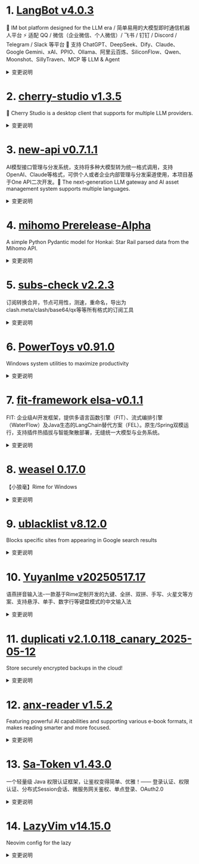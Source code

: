 
# 1. [LangBot v4.0.3](https://github.com/RockChinQ/LangBot/releases/tag/v4.0.3)  
🤩 IM bot platform designed for the LLM era / 简单易用的大模型即时通信机器人平台 ⚡️ 适配 QQ / 微信（企业微信、个人微信）/ 飞书 / 钉钉 / Discord / Telegram / Slack 等平台 🧩 支持 ChatGPT、DeepSeek、Dify、Claude、Google Gemini、xAI、PPIO、Ollama、阿里云百炼、SiliconFlow、Qwen、Moonshot、SillyTraven、MCP 等 LLM & Agent
<details>
<summary>变更说明</summary>

**Full Changelog**: 
  

</details>

# 2. [cherry-studio v1.3.5](https://github.com/CherryHQ/cherry-studio/releases/tag/v1.3.5)  
🍒 Cherry Studio is a desktop client that supports for multiple LLM providers.
<details>
<summary>变更说明</summary>

## What's Changed
* fix: mcp params error(issues/6050)  
* 禁止“自定义CSS”输入框的拼写检查  
* hotfix: openai websearch render and gemini think  
* Hotfix/thinking time render  
* fix: Update the state of the last message block as a fallback  
* Hotfix/gemini openrouter  


**Full Changelog**: 

## What's Changed
* refactor(TopicsTab): Use onContextMenu instead of onMouseEnter  
* Refactor/message block structure  
* feat: add painting aihubmix provider  
* feat: 添加 messageBlock、messageThunk 和 useMessageOperations 使用指南文档  
* refactor(MainTextBlock): enhance content processing by ignoring tooluse  
* fix: message do not use knowledge  
* refactor: 重构网络搜索模块，支持快捷菜单快速切换  
* perf: <tool_use> display  
* fix(GeminiProvider): relocate grounding metadata handling  
* fix: The Error display of the failed mcp call shows that the Error type cannot be displayed  
* feat: optimize extract logic  
* feat(messageThunk): integrate autoRenameTopic functionality to update topic names based on assistant responses  
* fix: determining thinking process using block status  
* fix: update webSearch type and results structure in upgrade logic  
* style: optimize mcp arg name display layout when tool or prompt descr…  
* Fix/message block structure  
* feat(WindowService): add main window monitor for renderer process events  
* fix: prevent overriding block status on aborting  
* feat: support streaming for model health check  
* Fix error   
* fix: refresh thinking state on streaming  
* fix(messageThunk): ensure usage is only estimated when not already present in response  
* fix: reset hasReasoningContent  
* feat(OpenAIProvider): support image edit  
* perf: improve inputbar button memorization  
* fix(mcp-tools): improve error message formatting and response handlin…  
* refactor: enhance image block rendering and styling  
* refactor: remove unused selection window  
* fix: 调整图片高度，修复gemini画图  
* refactor: Seperate MiniWindow loading from MainWindow  
* Feat/qwen3 support  
* feat: implement store synchronization across windows  
* perf(inputbar): improve long text paste  
* refactor: simplify custom CSS functionality by store sync  
* fix(Anthropic): add base64 file handling to IPC and file management  
* fix: resolve scrolling issue on files page   
* Remove redundant condition check in MCP service args handling  
* fix(i18n): add missing translation for Ru  
* fix(messageThunk): enhance reset message logic to include model for s…  
* feat(messageOperations): add editMessageBlocks functionality and upda…  
* fix(OpenAIProvider): enhance token budget calculation in OpenRouter  
* refactor(WindowService): improve context menu setup   
* fix the issue of webdav local backup file storage  
* refactor(WindowService, ThemeProvider): streamline title bar style and theme toggling logic  
* fix(models): normalize model IDs to lowercase for consistency  
* chore(dependencies): update electron-updater to version 6.6.4 and remove patches  
* chore(dependencies): update electron-builder to 26.0.15  
* fix: remove redundant local variables  
* feat: 支持自定义助手地址  
* Fix/image height  
* fix: conditionally show loading more spinner  
* feat: popup question editor support translation assistant  
* fix: infinite scroller layout  
* refactor: add Linux support for margin adjustments in MinappPopupConainer and McpSettingsNavbar  
* Fix: 'Web Search' and 'Clear Context' don't work  
* feat(OpenAI): new Responses API support  
* fix: openaiprovider timeout is not an integer  
* fix: include thinking_millsec in message block creation  
* fix: memorize assistant with model  
* feat(miniapps): add `Grok / X`  
* feat: emit event on message complete  
* fix: update thinkingbutton model checks   
* feat(WebSearchButton): add 'Disable Web Search' option  
* fix(StoreSyncService): set flag bug when register IPC handler  
* 优化消息块渲染性能，使用 useMemo 缓存图像块组；移除调试日志以清理代码  
* feat: support dashscope reranker  
* fix: chat message translate  
* feat: change citation list style  
* feat: optimize knowledge recognize  
* fix: knowledge base url error  
* refactor(middleware): add extractReasoningMiddleware for enhanced text processing  
* fix: failed to connect OAuth MCP server  
* fix: citation list loading  
* feat: Add OpenDAL based Remote Storage class  
* feat: add zoom factor setting and localization support  
* chore: remove unuseful doc  
* feat[MCP]: implement login shell environment retrieval  
* feat(MCP): update auto-install server name and add server registratio…  
* fix(theme): citation list dark theme  display & url repeatedly requesting  
* feat: enhance search functionality with optional HTTP options  
* Feat: change Gemini Safety Settings to OFF; upgrade  package  
* fix(MCP): Revise the server type judgment logic to ensure the correct…  
* Feat/claude websearch support  
* feat: Custom mini app  
* refactor(ModelList): improve model list style and grouping  
* feat(minapps): add n8n mini app with logo and URL.  
* fix: display image from mcp response  
* feat: tooluse result display style optimization  
* fix: remove useless border and border radius for code block  
* perf: virtual list for quick panel and SelectModelPopup  
* feat: add the "Export Agent" feature  
* fix: user message usage  
* feat: ParateraAI 添加支持  
* fix: SelectModelPopup sticky header  
* feat: support both function call and system prompt for MCP tools  
* fix: update input schema reference in MessageTools for accurate tool …  
* feat: add inspect option to context menu with localization support  
* feat(Qwen3): Add Qwen3 Model Thinking Mode Switch  
* feat: combine to general reranker  
* fix: SelectModelPopup scrolling behaviour  
* fix: qwen3 check  
* feat(webSearch): add Bocha web search provider integration  
* docs(README): add Architecture overview document  
* fix: update selectedTypes logic in ModelEditContent for better handling  
* feat: add prompt display control  
* style: remove small size prop from Switch component in AssistantModel…  
* feat: Agent Regular Phrases  
* feat: regularPhrases可以随Agent一起导出。  
* fix: jina embedding error  
* feat(i18n): 更新机器翻译多语言，使用Qwen3 236b进行机器翻译。  
* fix: check isComposing on keydown  
* fix: clean up code  
* revert: customtag tooltip delay  
* Revert "fix: update selectedTypes logic in ModelEditContent for better handling"  
* fix: conditionally aquire focus for inputbar  
* refactor(checkAPI): check api or model with stream enabled first  
* feat: add message translate copy & close  
* fix(Inputbar): do not reset selection on focus  
* feat: add motion library for animations and enhance Spinner and Messa…  
* fix: next release bugs  
* fix: ensure modelId is case-insensitive in findTokenLimit function  
* docs: Improve the README for better readability  
* fix: copilot annotation bug  
* chore(workflows): update workflows for new repo structure  
* fix: multi-window entry html  
* feat(i18n): add page zoom settings in English, Japanese, and Russian …  
* chore: remove bufferutil dependency from package.json and yarn.lock  
* fix: fix the formating error on qwen3  
* feat: minimize token usage when testing model  
* fix: move start_time_millsec initialization  
* feat(knowledge): adjust default top-n to 10  
* refactor: SelectModelPopup pinning  
* fix: add i18n  
* fix: ensure correct handling of custom mini app updates and removals  
* feat: add undo functionality to agent prompt generation  
* fix(ipc): enhance theme handling with title bar overlay updates and broadcast notifications  
* revert: openai compatible type  
* fix: timer stop  
* fix: OpenAIResponseProvider summaryForSearch impl model wrong  
* feature: Hide disabled options for web search  
* docs: Add Photo instructions to the branch strategy document  
* feat: Optimize the display method for the three modes  
* fix: animation on resolving SelectModelPopup  
* chore: use node-stream-zip to improve perfermanc and remove unused dependencies   
* refactor: improve model management UI, add animations to some buttons  
* fix(WebviewService): remove chrome version assignment  
* feat: add DevTools functionality and localization support  
* 添加智能体订阅功能  
* feat: add citation content copy button  
* fix: quickpanel auto-scroll behaviour  
* fix: improve citation deduplication logic for non-knowledge citations  
* fix: append topic prompt if exists  
* fix lint errors  
* fix: define line-clamp for compatibility  
* feat: 更长上下文  
* fix: use EXTENDED_CONTEXT_STEP for slider step value in settings  
* fix: timing measurement before sending request  
* fix: enhance image block handling in message processing  
* docs: 贡献者数据源  
* fix: inaccurate temperature param  
* feat: add support for allowing Escape key to exit fullscreen mode  
* fix: strange corner style in miniapp pop up  
* refactor: update ImageBlockGroup layout to use CSS grid for better re…  
* fix: update current topic id and support EmojiAvatar for ChatFlowHistory  
* fix: Update Server McpSettings  
* fix: update geminiapi check  
* fix: remove dimensions(except voyage)  
* fix: fix portable dir setup time  
* fix: remove undici dependency and clean up ProxyManager code  
* fix: error handling for uncaught exceptions and unhandle rejection in Main  
* fix: mcp params error(issues/6050)  
* 禁止“自定义CSS”输入框的拼写检查  
* hotfix: openai websearch render and gemini think  
* Hotfix/thinking time render  
* fix: Update the state of the last message block as a fallback  
* Hotfix/gemini openrouter  

## New Contributors
*  made their first contribution in 
*  made their first contribution in 
*  made their first contribution in 
*  made their first contribution in 
*  made their first contribution in 
*  made their first contribution in 
*  made their first contribution in 
*  made their first contribution in 
*  made their first contribution in 
*  made their first contribution in 
*  made their first contribution in 
*  made their first contribution in 
*  made their first contribution in 
*  made their first contribution in 
*  made their first contribution in 

**Full Changelog**:   

</details>

# 3. [new-api v0.7.1.1](https://github.com/QuantumNous/new-api/releases/tag/v0.7.1.1)  
AI模型接口管理与分发系统，支持将多种大模型转为统一格式调用，支持OpenAI、Claude等格式，可供个人或者企业内部管理与分发渠道使用，本项目基于One API二次开发。🍥 The next-generation LLM gateway and AI asset management system supports multiple languages.
<details>
<summary>变更说明</summary>

## What's Changed
* 添加DALL-E图像生成请求中的Background和Moderation字段  
* fix: ALI completions api path error  
* Coze 渠道  

## New Contributors
*  made their first contribution in 
*  made their first contribution in 

**Full Changelog**:   

</details>

# 4. [mihomo Prerelease-Alpha](https://github.com/MetaCubeX/mihomo/releases/tag/Prerelease-Alpha)  
A simple Python Pydantic model for Honkai: Star Rail parsed data from the Mihomo API.
<details>
<summary>变更说明</summary>

Release created at  Sun May 18 01:00:33 CST 2025
Synchronize Alpha branch code updates, keeping only the latest version
<br>



  

</details>

# 5. [subs-check v2.2.3](https://github.com/beck-8/subs-check/releases/tag/v2.2.3)  
订阅转换合并，节点可用性，测速，重命名，导出为clash.meta/clash/base64/qx等等所有格式的订阅工具
<details>
<summary>变更说明</summary>

## Changelog
* 132ca201cb758fa7a13e18148cd1eb00a3af3a86 Update README.md
* b361a512d0c3adb491ab8ecc3bc65cad50716e3b Update README.md
* 02fce6d16f7d295c927d1facf517f4d21d31a6da feat: 增加获取动态时间的订阅
* 76e9563b5ca79d4658d19ac387c6e00949b793b6 update mihomo

  

</details>

# 6. [PowerToys v0.91.0](https://github.com/microsoft/PowerToys/releases/tag/v0.91.0)  
Windows system utilities to maximize productivity
<details>
<summary>变更说明</summary>

<!-- items that need to be updated release to release -->
[github-next-release-work]: 
[github-current-release-work]: 
[ptUserX64]:  
[ptUserArm64]:  
[ptMachineX64]:  
[ptMachineArm64]: 

In the [v0.91 release cycle][github-current-release-work], we focused on new features, stability, and automation.

## Installer Hashes

|  Description   | Filename | sha256 hash |
|----------------|----------|-------------|
| Per user - x64       | [PowerToysUserSetup-0.91.0-x64.exe][ptUserX64] | 190DD702EDE2D3AC27A253DF8BC2416B1AF05E6594FF25CABEE844E6D3C8CCB0 |
| Per user - ARM64     | [PowerToysUserSetup-0.91.0-arm64.exe][ptUserArm64] | BE6C964C40147B5F7838E51A13837347756CC45E6AC5BC0DD11AF9AF605ABDCD |
| Machine wide - x64   | [PowerToysSetup-0.91.0-x64.exe][ptMachineX64] | 2308D896D9A66C56B98AC8B3CE9B7C945C7A2315551E36C118C7ECAC4A6D05C2 |
| Machine wide - ARM64 | [PowerToysSetup-0.91.0-arm64.exe][ptMachineArm64] | 28BD1FEFA22C52279C6B600E677B425B014D1F9190EA449D6C63FC2702092DA3 |

## Highlights

 - We focused on greatly improving Command Palette's performance and fixing a large amount of bugs. Some new features we've added are:
 - Added the ability for Command Palette to search any file using a fallback command.
 - Added the ability to make the Command Palette global hotkey a low-level keyboard hook.
 - Added open URL fallback command for the WebSearch extension, enabling users to directly open URLs in the browser from Command Palette.
 - You can now define custom formats in the Date and Time plugins of PT Run and Command Palette. Thanks !

### Advanced Paste

 - Fixed an issue where Advanced Paste failed to create the OCR engine for certain English language tags (e.g., en-CA) by initializing the OCR engine with the user profile language. Thanks !

### Color Picker

 - Fixed an issue where a resource leak caused hangs or crashes by properly disposing of the Graphics object. Thanks !
 - Fixed an issue where Color Picker exited on Backspace keypress by ensuring it only closes when focused and aligning Escape/Backspace behavior. Thanks !
 - Added support for Oklab and Oklch color formats in Color Picker. Thanks !

### Command Not Found

 - Updated the WinGet Command Not Found script to only enable the experimental features if they actually exist.

### Command Palette

 - Updated bug template to include Command Palette module.
 - Fixed an issue where the toast window was not scaled for DPI, causing layout issues under display scaling.
 - Fixed an issue where Up/Down keyboard navigation didn't move selection when caret was at position 0, and add continuous navigation like PT Run v1. Thanks !
 - Updated the Time and Date extension code to simplify it and improve clarity.
 - Fixed an issue where capitalization in the command causes failure when trying to go to the mouse pointer, resolved by adjusting the command to lowercase.
 - Added open URL fallback command for the WebSearch extension, enabling users to directly open URLs in the browser from Command Palette. Thanks !
 - Added setting to enable/disable system tray icon in CmdPal and align terminology with Windows 11. Thanks !
 - Fixed an alias update issue by removing the old alias when a new one is set.
 - Resolved GitHub casing conflict by migrating Exts and exts into a new ext directory, ensuring consistent structure across platforms and preventing path fragmentation.
 - Fix an issue where the 'Create New Extension' command generated empty file names.
 - Added the ability to make the global hotkey a low-level keyboard hook.
 - Added support for JUMBO thumbnails, enabling access to high-resolution icons.
 - Fixed crashes when CmdPal auto-hid itself while an MSAL dialog was opened, by preventing CmdPal from hiding if it's disabled.
 - Added support for immediately selecting search text when a page is loaded.
 - Fixed a bug where extension settings pages failed to reload on reopen by updating the settings form when extension settings are saved.
 - Fixed an issue where the Command Palette failed to launch from the runner.
 - Refactored and ported the PowerToys Run v1 calculator logic into Command Palette, added settings support, and improved fallback behavior.
 - Re-added support for list item keyboard shortcuts.
 - Enhanced accessibility in Command Palette by adding proper labels, refining animations, improving localization, and fixed a11y related issues.
 - Ported custom format support to the Time and Date plugin, reordered and cleaned up settings, improved error messaging, and fixed edge-case crashes for more robust and user-friendly behavior. Thanks !
 - Added fallback item for system command.
 - Fixed a bug in Windows System Command where the key prompt incorrectly displayed "Empty" for the "Open Recycle Bin" action. Thanks !
 - Fixed an issue where the 'more commands' list showed commands that shouldn't be visible. Thanks !
 - Fixed an issue where the details view in Command Palette displayed an oversized icon and misaligned text, aligning it with Windows Search behavior.
 - Fixed a bug where empty screen content and command bar commands were cut off when using long labels, ensuring proper layout and visibility.
 - Improved CmdPal’s WinGet integration by fixing version display for installed packages, enabling updates with icons, and migrating the preview winget API to a stable version.
 - Fixed a bug where commands for ContentPage didn't update until after exit, by ensuring context menus are fully initialized when they change.
 - Added fallback support to the TimeDate extension, enabling direct date/time queries without pre-selecting the command.
 - Added import of Common.Dotnet.AotCompatibility.props across multiple CmdPal project files to enhance AOT compilation support.
 - Fixed a crash in CmdPal settings caused by a null HotKey when settings.json is missing or lacks a defined hotkey. Thanks !
 - Added support for filterable, nested context menus in CmdPal, including a search box to maintain focus behavior.
 - Refactored CmdPal classes to improve JSON serialization and introduced new serialization contexts for better performance and maintainability.
 - Added support for ahead-of-time (AoT) compilation.
 - Added retry mechanism for CmdPal launch.
 - Removed some unused files from CmdPal.Common to simplify codebase and facilitate marking it as AoT-compatible.
 - Fixed a bug where a race condition in the update of SearchText caused the cursor in the input box to automatically jump to the end of the line, ensuring SearchText is only updated after it has actually been changed.
 - Added support for searching any file in fallback command.
 - Cleaned up AoT-related code to prevent duplicate operations during testing.
 - Reduced CmdPal load time by parallelizing extension startup and adding timeouts to prevent misbehaving extensions from blocking others.
 - Enhanced UI behavior by dismissing the details pane when the list gets emptied, avoiding inconsistent visual states.
 - Added support to unset the fallback command in CmdPal when no matching command is found, ensuring cleaner reload behavior.
 - Fixed a leak in the CmdPal extension template by addressing improper ComServer use.
 - Prevented CmdPal window from maximizing on title bar double-click to maintain intended window behavior. Thanks !
 - Fixed an issue where the Settings UI launched too small by making window dimensions DPI-aware and enforcing minimum width and height using WinUIEx.
 - Fixed white flash and one-time animation issues in CmdPal by cloaking the window instead of hiding it.
 - Fixed a bug where all extension settings were fetched on startup by lazy-loading extension settings, reducing initialization overhead.
 - Added support for protecting CmdPal from crashes on Adaptive Card parse failure.
 - Replaced shell:AppsFolder with URI activation in CmdPal to improve reliability.
 - Added ability to open CmdPal settings from PowerToys Settings.
 - Added ability for CmdPal to observe and dynamically update extension details by tracking property changes on the selected item.
 - Bumped the toolkit version used in the CmdPal extension template to 0.2.0.

### Image Resizer

 - Fixed an issue where deleting an Image Resizer preset removed the wrong preset.

### Keyboard Manager

 - Fixed an issue where a modifier key, when set without specifying left or right, would get stuck due to incorrect key handling, by tracking the pressed keys and sending the correct key accordingly. Thanks !

### PowerRename

 - Enhanced PowerRename's time formatting capabilities by adding 12-hour time format patterns with AM/PM support. Thanks !

### PowerToys Run

 - Added support for custom formats in the "Time and Date" plugin and improves error messages for invalid input formats. Thanks !
 - Fix two crashes: one for WFT on very early dates and another for calculating the week of the month on very late dates (e.g., 31.12.9999), and reorder UI settings. Thanks !
 - Fix an issue where capitalization in the command causes failure when trying to go to the mouse pointer, resolved by adjusting the command to lowercase.
 - Added version details to plugin error messages for 'Loading error' and 'Init error'. Thanks !
 - Enhanced result model by adding support for preventing usage-based ordering, giving plugin developers greater control over sorting behavior. Thanks  and !

### Quick Accent

 - Updated the letter mapping in GetDefaultLetterKeyEPO, replacing "ǔ" with "ŭ" for the VK_U key to accurately reflect Esperanto phonetics. Thanks !
 - Fixed an issue where Quick Accent did not work properly when using the on-screen keyboard. Thanks !

### Registry Preview

 - Enhanced Registry Preview to support pasting registry keys and values without manually writing the file header, and added a new button for resetting the app. Thanks !

### Settings

 - Fix an issue where the Settings app randomly showed a blank icon in the taskbar by deferring icon assignment until the window is activated.
 - Added the ability to maximize the "What's New" window for a more comfortable reading experience.

### Workspaces

 - Fixed bugs where Steam games were not captured or launched correctly by updating window filtering and integrating Steam URL protocol handling.

### Documentation

 - Added QuickNotes to the third-party plugins documentation for PowerToys Run. Thanks !
 - Added Weather and Pomodoro plugins to the PowerToys Run third-party plugin documentation. Thanks !
 - Added the Linear plugin to PowerToys Run's third-party plugin documentation. Thanks !
 - Fixed formatting issues in documentation files and updated contributor and team member information. Thanks  and !

### Development

 - Updated GitHub Action to install .NET 9 for MSStore release support.
 - Updated version placeholder in bug_report.yml to prevent incorrect v0.70.0 versioning in issue reports.
 - Updated GitHub Action to upgrade actions/setup-dotnet from version 3 to version 4 for MSStore release.
 - Added securityContext to WinGet configuration files, allowing invocation from user context and prompting a single UAC for elevated resources in a separate process. Thanks !
 - Changed log file extensions from .txt to .log to support proper file associations and tooling compatibility, and added logs for Workspace. Thanks !
 - Upgraded testing framework dependencies and aligned package versions across components.
 - Upgraded dependencies to fix vulnerabilities.
 - Enhanced repository security by pinning GitHub Actions and Docker tags to immutable full-length commits and integrating automated dependency vulnerability scanning via Dependency Review Workflow. Thanks !
 - Upgraded Boost dependencies to a newer version.
 - Upgraded toolkit to the latest version, suppressed AoT-related warnings.
 - Fixed an issue where missing signing for newly added files caused build failures.
 - Update release pipeline to prevent publishing private symbols for 100 years.
 - Introduced fuzzing for PowerRename to improve reliability and added setup guidance for extending fuzzing to other C++ modules.
 - Added centralized pre-creation of generated folders for all .csproj projects to prevent build failures.
 - Updated WinAppSDK to the latest 1.7 version.
 - Upgraded Boost dependencies to the latest version for the PowerRename Fuzzing project.
 - Updated the ADO area path in tsa.json to resolve TSA pipeline errors caused by a deprecated path.
 - Initiated AoT support for CmdPal with foundational work in progress.
  
### Tool/General

 - Added support for automating bug report creation by generating a pre-filled GitHub issue URL with system and diagnostic information. Thanks !
 - Added scripts to locally build the installer, ensuring the CmdPal can also be launched in a local environment.
 - Removed export PFX logic to eliminate hardcoded password usage and resolve PSScriptAnalyzer security warning.
 - Added PowerShell script and CI integration to enforce consistent use of Common.Dotnet.CsWinRT.props across all C# projects under the src folder.
  

</details>

# 7. [fit-framework elsa-v0.1.1](https://github.com/ModelEngine-Group/fit-framework/releases/tag/elsa-v0.1.1)  
FIT: 企业级AI开发框架，提供多语言函数引擎（FIT）、流式编排引擎（WaterFlow）及Java生态的LangChain替代方案（FEL）。原生/Spring双模运行，支持插件热插拔与智能聚散部署，无缝统一大模型与业务系统。
<details>
<summary>变更说明</summary>

## 🌟 Overview

This release introduces enhancements to the knowledge retrieval node, UI improvements, and critical fixes for CI/CD and configuration handling.

## 🔍 What's Changed

### ✨ enhancement

* [elsa] enhance reference-type config protection  

### ✅ bugfix

* [elsa] Bug Fixes: Address UI Dropdown Resize, Knowledge Graph Updates, and GraphOperator.js Stability  
* [elsa] ci: fix version branch regex matching  
* [elsa] fix(GraphOperator): optimize single-key update handling  

**Full Changelog**: 

## 📌 Summary

### 1. Knowledge Retrieval Node Refactor

- **Breaking Change**: Removed deprecated `userId` parameter in favor of `knowledgeConfigId` for improved traceability.
- Added `DEFAULT_KNOWLEDGE_RETRIEVAL_NODE_KNOWLEDGE_CONFIG_ID` constant.
- Upgraded `UpdateGroupIdReducer` to `UpdateGroupIdAndConfigIdReducer` for synchronized updates of `groupId` and `knowledgeConfigId`.

### 2. UI/UX Improvements

- **Model Selection Dropdown**: Now dynamically adjusts width based on content length via `dropdownMatchSelectWidth={false}`.

### 3. GraphOperator Enhancements

- **Auto-Creation**: The `update` method now automatically initializes missing config paths.
- **Type Inference**: New `getTypeFromUpdates` utility infers data types (String, Array, Object, etc.) from input.

### 4. CI/CD Fixes

- **Branch Matching**: Fixed regex to correctly target version branches (e.g., `elsa-0.1.x`). Escaped decimal points in patterns.

### 5. Configuration Safeguards

- **Reference-Type Protection**: Stricter validation for `from: REFERENCE` configs (case-insensitive check).

## ⚠️ Breaking Changes

- **Migration Required**: Existing flows using`userId`must switch to`knowledgeConfigId`.
- **CI/CD Compliance**: Version branches must follow `elsa-{major}.{minor}.x` format (e.g., `elsa-0.1.x`).

## ❤️ Contributors

Special thanks to all contributors for this release:

     

</details>

# 8. [weasel 0.17.0](https://github.com/rime/weasel/releases/tag/0.17.0)  
【小狼毫】Rime for Windows
<details>
<summary>变更说明</summary>

## (2025-05-17)

### 主要更新
* 更新 librime 至 1.13.1 版本
* 修復托盤圖標卡死問題
* 修復當熱鍵設置為空時 WeaselDeployer 崩潰的問題
* 修復更新安裝後可能導致重啟後程式檔案被刪除的問題
* 修復多線程導致的服務崩潰問題
* 修復部分應用程式中的異常崩潰問題
* 修復部分應用中無法顯示輸入法的問題
* 修復因顯示卡重置導致的文字繪製失敗問題
* 修復「天圓地方」狀態下編碼高亮未正確繪製的問題
* 修復 vim-mode 下按鍵響應異常問題
* 修復輸入法顯示狀態異常問題
* 修復全螢幕模式下高亮背景繪製錯誤問題
* 修正混色算法，解決部分情況下的混色異常問題
* `WeaselDeployer.exe` 和 `WeaselSetup.exe` 新增 `/h` 及 `/help` 參數，顯示使用說明
* `WeaselSetup.exe` 新增參數支援設定用戶資料目錄，例如：`WeaselSetup.exe /userdir:D:\rime_data_dir`

#### Code Refactor
refactor(WeaselUI): DirectWriteResources 
refactor(WeaselTSF): simplify codes of RegisterCategories and UnregisterCategories 
refactor(WeaselTSF): simplify codes of RegisterProfiles and UnregisterProfiles 
refactor(RimeWithWeasel): simplify configuration parsing 
refactor(WeaselDeployer): string convertions with macro 
refactor(RimeWithWeasel): simplify _LoadSchemaSpecificSettings 
refactor(RimeWithWeasel): string convertions with macro 

#### Features
feat: WeaselSetup.exe with new param /? or /help to show help info 
feat: WeaselDeployer.exe with new param /? or /help to show help info 
feat: WeaselSetup.exe parameter /userdir:<user_data_dir_full_path> to set user data directory in command line 
feat: WeaselSetup 默认启动不请求管理员权限，必要时使用管理员权限重启  

#### Chores
chore: update bump version scripts 
chore: update update/bump-version.ps1 [skip ci] 
chore: update update/bump_version.sh [skip ci] 
chore: follow , update `update/bump-version.sh` to work without clog[skip ci] 
chore: make clang-format.ps1 worked in linux/Mac OS[skip ci] 
chore: update update/bump_version.ps1 
chore: add powershell script for linting 
chore: update .gitignore 
chore(install_boost): update boost download url 

#### Builds
build: bump librime to 1.13.0 
build: set /utf-8 for source compilation 
build: IntDir and OutDir set for msbuild solution, intermediary files will be always in `$(SolutionDir)\msbuild`. 

#### Continuous Integration
ci: run update rime/home appcast on published or prereleased 
ci: bump librime 1.13.1 
ci: draft before release 

#### Bug Fixes
fix(trayicon): explorer.exe hangs 
fix(WeaselUI): hemispherical of hilite text preedit not correct 
fix(WeaselDeployer): WeaselDeployer will dump if hotkeys is set empty  
fix(RimeWithWeasel): avoid vim_mode misoperations  
fix(installer): avoid files are deleted on system reboot after reinstallation  
fix(tsf): ime status  
fix(CandidateList): not displaying in some applications  
fix(ipcserver): concurrent access to rime api 
fix(RimeWithWeasel): blend_colors algorithm, fix issue like  
fix(WeaselUI): highlight back is not drawn correctly when fullscreen layout set 
fix(CandidateList): null pointer error 
fix: silent installation script repeated call 
fix: silent installation script typo 
fix: fix unexpected crash in some applications  
fix: candidate ui can't be drawn correctly after GPU reset 

#### Commits
remove duplicated branch 
refactorï(RimeWithWeasel) simplify color parsing function 

  

</details>

# 9. [ublacklist v8.12.0](https://github.com/iorate/ublacklist/releases/tag/v8.12.0)  
Blocks specific sites from appearing in Google search results
<details>
<summary>变更说明</summary>

##  (2025-05-17)
#

### Bug Fixes

* disable debug log in production build 
* **locales:** update German translation  
* prevent subscription links from being blocked by Chrome 
* **serpinfo:** wrong prop name validation broke SERPINFO for DuckDuckGo/SearXNG/StartPage 
* subscription links UI in Safari 
#

### Features

* **searx:** add searxng instance  




---
This release is also available on:
- 
-   

</details>

# 10. [YuyanIme v20250517.17](https://github.com/gurecn/YuyanIme/releases/tag/v20250517.17)  
语燕拼音输入法-一款基于Rime定制开发的九键、全拼、双拼、手写、火星文等方案、支持悬浮、单手、数字行等键盘模式的中文输入法
<details>
<summary>变更说明</summary>

## 缺陷修复：
+ 优化`文本编辑键盘`显示效果，`选择`功能，修复长按`删除键`崩溃；
+ 关闭带广告的`兔小巢`反馈；
+ 优化`九键`输入卡顿问题；
+ 修复`双拼分词按钮`崩溃问题；
+ 修复键盘切换异常；
+ 修复`密码模式`无法输入中文；
+ `剪贴板`增加单条2万字限制；
+ 优化`常用符号`、`常用表情`显示效果；
+ 关于应用信息支持复制。  

</details>

# 11. [duplicati v2.1.0.118_canary_2025-05-12](https://github.com/duplicati/duplicati/releases/tag/v2.1.0.118_canary_2025-05-12)  
Store securely encrypted backups in the cloud!
<details>
<summary>变更说明</summary>

This release is a canary release intended to be used for testing.
#
# Major changes in this version
This version has a number of minor fixes and a major rewrite of the the "repair" command.
The logic for the "repair" command is that it should be possible to recover loss of `.dblock` files, if the data is still present locally.
This logic has been fixed in multiple ways and now also supports recovering data, even if no individual `.dblock` volumes can be fully recovered.
In this case, the repair will recreate as much data as possible in new `.dblock` files, and configure it so as many files as possible are available.

The `purge-broken-files` can be used after repair has failed to recover eveything, and will only purge the files that were lost.
The `purge-broken-files` command has also been updated to support using incorrect metadata, such that files are not purged if they are only missing metadata.

There are again numerous fixes to ngclient, including some faster browsing of restore contents, and better remote validation of folder contents.
The UI now supports a number of different languages.
#
## Database version upgrade to v16
The local database is again upgraded with two index changes for correctness and performance.
The bundled `Duplicati.CommandLine.DatabaseTool.exe` / `duplicati-database-tool` can downgrade databases.
Since the change is only index addition, there is no data loss on downgrades.
#

## Detailed list of changes:
- Support `CACHEDIR.TAG` as a default exclude file marker
- Improved `list-broken-files` to more accurately show contents, thanks 
- Added new faster API for listing restores (only used in ngclient)
- Added new API for testing to check for existing files (only used in ngclient)
- Updated translations, thanks to all the translators
- Fixed pCloud OAuth url in CLI
- Improved logic for combining Regex filters, thanks 
- Improved error parsing for `box.com` backend
- Simplified log closing to avoid cases where the log file is kept open
- Prevent database actions when delete is invoked with no versions to delete
- Updated throttle library to force more smooth output
- Tracking task metadata (start/stop time) for better log scoping
- Fixed AuthID not being reported as a password property
- Removed CloudFiles backend
- Fixed issue with throttle not working correctly on some backends
- Fixed an issue with rclone giving errors after each operation
- Fixed repair command to support repairs with partial data available
- Updated local DB schema to v16 (two new indexes)
- Fixed scheduling order when starting a backup
- Fixed case where warnings were emitted if the local data contains duplicates during repair, thanks  and 
- Updated iDrivee2 to use HttpClient
- Updated TahoeLAFS to use HttpClient
- Removed long-standing `FIXMEGlobal` class
- Fixed issue with `server-util` timing out after 15 min, if using the `--wait` option
#
## Ngclient changes:
- Fixed "Export as commandline"
- Prevent GUI commandline from sending empty arguments
- Fixed some options were missing from the commandline view
- Added some confirmation dialogs
- Added indicator to show if backup is encrypted
- Improved notification state not always showing errors
- Fixed issue with multiple request fired on restore browsing
- Updated restore to use new faster API, if available
- Fixed issue with percent-encoded paths from configuration import
- Fixed issues with Test button not detecting SSL certificates or SSH key changes in all places
- Updated the Test button to check for existing files if the API is available
- Stop restore attempts early on known fatal errors (passphrase missing, empty folder, etc)
- Fixed an issue with advanced option lists not showing the correct labels
- Added a restore progress page
- Support multiple root folders on restore
- Test destination has a spinner while active
- Added spinners for long-running tasks from the start page
- Added TahoeLAFS UI
- Fixed the Live logs area
- Added multiple languages to the UI, thanks to all the translators
- Updated login page and loading indicator  

</details>

# 12. [anx-reader v1.5.2](https://github.com/Anxcye/anx-reader/releases/tag/v1.5.2)  
Featuring powerful AI capabilities and supporting various e-book formats, it makes reading smarter and more focused. 
<details>
<summary>变更说明</summary>

## 1.5.2
- Feat: iOS dark and tinted icons
- Feat: Custom reading background image
- Feat: Import any custom reading background
- Feat: Custom writing direction(Horizontal, Vertical)
- Fix: WebDAV sync may override cloud data
- Fix: TTS may stop when encountering some punctuation
- Fix: Background image stretched in scroll mode
- Fix: Hide scrollbar in scroll mode
- Fix: Vertical margin prompt is not clear in vertical mode
- Fix: Click position cannot be recognized in vertical mode
- Fix: WebDAV sync may override cloud data with special characters
- Fix: Reduce TTS reading interval time
- Fix: Some interfaces are difficult to identify in E-ink mode
- Fix: Book status icon not updated after releasing space
- Fix: WebDAV sync error Not Found and Conflict

- 新增：iOS 深色、着色图标
- 新增：设置阅读背景图片
- 新增：导入任意自定义阅读背景
- 新增：可以选择文字方向（横排、竖排）
- 修复：WebDAV 同步时可能会覆盖云端数据
- 修复：遇到部分标点时朗读停止
- 修复：滚动模式下，背景图片被拉伸
- 修复：在滚动模式下隐藏滚动条
- 修复：竖排模式下，边距调节提示不够明确
- 修复：竖排模式下，点击位置无法正确识别
- 修复：包含特殊字符的文件名无法通过 WebDAV 同步
- 修复：减小 TTS 朗读间隔时间
- 修复：E-ink 模式下，部分界面难以辨认
- 修复：释放空间后，书籍状态图标不更新
- 修复：WebDAV 同步时报错 Not Found 和 Conflict 的问题  

</details>

# 13. [Sa-Token v1.43.0](https://github.com/dromara/Sa-Token/releases/tag/v1.43.0)  
一个轻量级 Java 权限认证框架，让鉴权变得简单、优雅！—— 登录认证、权限认证、分布式Session会话、微服务网关鉴权、单点登录、OAuth2.0
<details>
<summary>变更说明</summary>

- core: 
	- 新增：`SaLogoutParameter` 新增 `deviceId` 参数，用于控制指定设备 id 的注销。  **[重要]**
	- 新增：新增 `SaHttpTemplate` 请求处理器模块。
	- 新增：TOTP 增加 `issuer` 字段。  merge:  
	- 修复：修复 `Http Digest` 认证时 url 上带有查询参数时认证无法通过的问题。merge:  
	- 新增： 注解添加 `append` 字段，用于抓取未预先定义的注解类型进行批量注解鉴权。
	- 新增：侦听器 `doRenewTimeout` 方法添加 loginType 参数。
	- 新增：`SaInterceptor` 新增 `beforeAuth` 认证前置函数。
- SSO：
	- 新增：单点注销支持单设备注销。   **[重要]**  fix:  、
	- 新增：新增消息推送机制。  **[重要]**   fix:  
	- 新增：配置项 clients 用于单独配置每个 client 的授权信息。  **[重要]** 
	- 新增：配置项 `allowAnonClient` 决定是否启用匿名 client。
	- 新增：SSO 模块新增配置文件方式启用“不同 client 不同秘钥”能力。
	- 重构：sso-client 封装化获取 client 标识值。
	- 新增：新增 SSO Strategy 策略类。
	- 新增：sso-client 新增 `convertCenterIdToLoginId`、`convertLoginIdToCenterId` 策略函数，用于描述本地 LoginId 与认证中心 loginId 的转换规则。
	- 新增：sso-server 新增 `jumpToRedirectUrlNotice` 策略，用于授权重定向跳转之前的通知。
	- 优化：调整整体 SSO 示例代码。
	- 新增：新增 ReSdk 模式对接示例：`sa-token-demo-sso3-client-resdk`。  **[重要]** 
	- 新增：新增匿名应用模式对接示例：`sa-token-demo-sso3-client-anon`。  **[重要]** 
- OAuth2：
	- 新增：`SaClientModel` 新增 `isAutoConfirm` 配置项，用于决定是否允许应用可以自动确认授权。 **[重要]** 
	- 新增：多 `Access-Token` 并存、多 `Refresh-Token` 并存、多 `Client-Token` 并存能力。 **[重要]**  fix:  、  、 
	- 新增：Scope 分割符支持加号。merge:  
	- 修复：修复 oidc 协议下，当用户数据变动后，id_token 仍是旧信息的问题。
	- 优化：对 `OAuth2 Password` 认证模式需要重写处理器添加强提醒。
	- 优化：将认证流程回调从 `SaOAuth2ServerConfig` 转移到 `SaOAuth2Strategy`。
	- 新增：新增 `SaOAuth2Strategy.instance.userAuthorizeClientCheck` 策略，用于检查指定用户是否可以授权指定应用。fix:  
	- 优化：优化调整 `sa-token-oauth2` 模块代码结构及注释。
	- 新增：`currentAccessToken`、`currentClientToken`，简化读取 `access_token`、`client_token` 步骤
- 插件：
	- 新增：新增 `sa-token-forest` 插件，用于在 Http 请求处理器模块整合 Forest。
	- 新增：新增 `sa-token-okhttps` 插件，用于在 Http 请求处理器模块整合 OkHttps。
	- 拆分：API Key 模块拆分独立插件包：`sa-token-apikey`。
	- 拆分：API Sign 模块拆分独立插件包：`sa-token-sign`。
	- 修复：修复 `sa-token-dubbo` 插件部分场景上下文控制出错的问题。
	- 修复：修复 `sa-token-sanck3` `SaSessionForSnack3Customized:getModel` 接收 map 值时会出错的问题。 merge:  
	- 修复：修复使用 `sa-token-redis-template-jdk-serializer` 时反序列化错误。merge:  
	- 修复：`sa-token-snack3` 优化 `objectToJson` 序列化处理（增加类名，但不增加根类名）。
	- 重构：重构 `sa-token-redis-template`、`sa-token-redis-template-jdk-serializer` 插件中 update 方法 ttl 获取方式改为毫秒，以减少 update 时的 ttl 计算误差。  **[重要]** 
- 示例：
	- 新增：新增 SSE 鉴权示例。
- 文档：
	- 新增：新增文档离线版下载。
	- 新增：新增框架功能列表插图。
	- 新增：新增示例：如何在响应式环境下的 Filter 里调用 Sa-Token 同步 API。
	- 新增：新增 QA：在 idea 导入源码，运行报错：java: 程序包cn.dev33.satoken.oauth2不存在。
	- 新增：新增 QA：新增QA：报错：SaTokenContext 上下文尚未初始化。
	- 新增：新增 QA：在 idea 导入源码，运行报错：java: 程序包cn.dev33.satoken.oauth2不存在。
	- 新增：重写路由匹配算法修正为最新写法。
	- 新增：修复 OAuth2 UnionId 章节相关不正确描述。
	- 优化：完善 QA：访问了一个不存在的路由，报错：SaTokenContext 上下文尚未初始化。   fix: 
	- 优化：补充 sso 模块遗漏的配置字段介绍。
	- 优化：OAuth2-Server 示例添加真正表单。
	- 新增：文档新增重写 `PasswordGrantTypeHandler` 处理器示例。
	- 新增：sso 章节和 oauth2 章节文档增加可重写策略说明。
- 其它：
	- 新增：readme 新增框架功能介绍图。
	- 新增：SSO 模块新增思维导图说明。
	- 新增：readme 新增 Forest 的友情链接。  

</details>

# 14. [LazyVim v14.15.0](https://github.com/LazyVim/LazyVim/releases/tag/v14.15.0)  
Neovim config for the lazy
<details>
<summary>变更说明</summary>

##  (2025-05-12)


### Features

* **chezmoi:** enhance fzf-lua chezmoi picker and add snacks.dasbhoard entry  
* **keymaps:** show lang when opening treesitter inspect 
* **octo:** add support for snacks picker  
* **snippets:** mini.snippets standalone and blink.resubscribe  


### Bug Fixes

* **blink:** make sure to use `LazyVim.config.icons.kinds`  
* **blink:** remove unnecessary `sources` from `cmdline`  
* **copilot-chat:** switch from deprecated picker integrations  
* **mason:** rename and pin to v1 
* **snacks.picker:** remove redundant leader-gc keymap. Closes    

</details>

